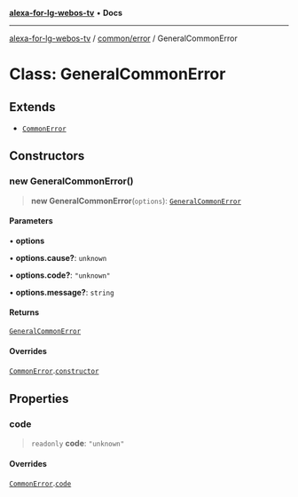 [**alexa-for-lg-webos-tv**](../../../README.md) • **Docs**

***

[alexa-for-lg-webos-tv](../../../modules.md) / [common/error](../README.md) / GeneralCommonError

# Class: GeneralCommonError

## Extends

- [`CommonError`](CommonError.md)

## Constructors

### new GeneralCommonError()

> **new GeneralCommonError**(`options`): [`GeneralCommonError`](GeneralCommonError.md)

#### Parameters

• **options**

• **options.cause?**: `unknown`

• **options.code?**: `"unknown"`

• **options.message?**: `string`

#### Returns

[`GeneralCommonError`](GeneralCommonError.md)

#### Overrides

[`CommonError`](CommonError.md).[`constructor`](CommonError.md#constructors)

## Properties

### code

> `readonly` **code**: `"unknown"`

#### Overrides

[`CommonError`](CommonError.md).[`code`](CommonError.md#code)
